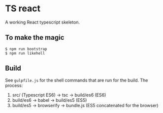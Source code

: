 TS react
========

A working React typescript skeleton.

To make the magic
--------------

```
$ npm run bootstrap
$ npm run likehell
```

Build
-----

See `gulpfile.js` for the shell commands that are run for the build. The process:

1. src/ (Typescript ES6) -> tsc -> build/es6 (ES6)
1. build/es6 -> babel -> build/es5 (ES5)
1. build/es5 -> browserify -> bundle.js (ES5 concatenated for the browser)

